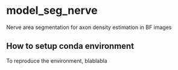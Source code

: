 # model_seg_nerve
Nerve area segmentation for axon density estimation in BF images

## How to setup conda environment
To reproduce the environment, blablabla